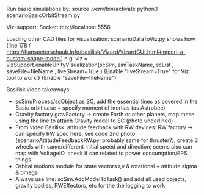 Run basic simulations by:
source .venv/bin/activate
python3 scenarioBasicOrbitStream.py

Viz-support:
Socket: 
tcp://localhost:5556

Loading other CAD files for visualization:
scenarioDataToViz.py shows how (line 178 / https://hanspeterschaub.info/basilisk/Vizard/VizardGUI.html#import-a-custom-shape-model)
e.g. viz = vizSupport.enableUnityVisualization(scSim, simTaskName, scList
                                                  , saveFile=fileName
                                                  , liveStream=True
                                                  )
{Enable "liveStream=True" for Viz tool to work!}
{Enable "saveFile=fileName"}

Basilisk video takeaways:
- scSim/Process/scObject as SC, add the essential lines as covered in the Basic orbit case + specify moment of inertias (as Astrobee)
- Gravity factory gravFactory -> create Earth or other planets, map these using the line to attach Gravity model to SC (photo underlined)
- From video Basilisk: attitude feedback with RW devices: RW factory -> can specify RW spec here, see code 2nd photo (scenarioAttitudeFeedbackRW.py, probably same for thruster?); create 3 wheels with same/different initial speed and direction; seems also can map with VoltageIO, check if can related to power consumption/EPS things
- Orbital motions module for state vectors r,v & rotational + attitude sigma & omega
- Always use line: scSim.AddModelToTask() and add all used objects, gravity bodies, RWEffectors, etc for the the logging to work